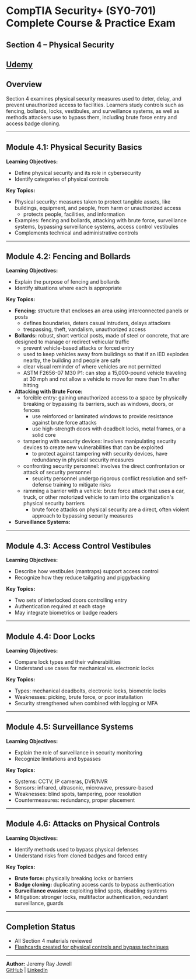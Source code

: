# CompTIA Security+ (SY0-701) Complete Course & Practice Exam  
## Section 4 – Physical Security  

[Udemy](https://www.udemy.com/course/securityplus/)  
---

## Overview  
Section 4 examines physical security measures used to deter, delay, and prevent unauthorized access to facilities. Learners study controls such as fencing, bollards, locks, vestibules, and surveillance systems, as well as methods attackers use to bypass them, including brute force entry and access badge cloning.  

---

## Module 4.1: Physical Security Basics  
**Learning Objectives:**  
- Define physical security and its role in cybersecurity  
- Identify categories of physical controls  

**Key Topics:**  
- Physical security: measures taken to protect tangible assets, like buildings, equipment, and people, from harm or unauthorized access 
	- protects people, facilities, and information  
- Examples: fencing and bollards, attacking with brute force, surveillance systems, bypassing surveillance systems, access control vestibules  
- Complements technical and administrative controls

---

## Module 4.2: Fencing and Bollards  
**Learning Objectives:**  
- Explain the purpose of fencing and bollards  
- Identify situations where each is appropriate  

**Key Topics:**  
- **Fencing:** structure that encloses an area using interconnected panels or posts 
	- defines boundaries, deters casual intruders, delays attackers  
	- trespassing, theft, vandalism, unauthorized access
- **Bollards:** robust, short vertical posts, made of steel or concrete, that are designed to manage or redirect vehicular traffic 
	- prevent vehicle-based attacks or forced entry  
	- used to keep vehicles away from buildings so that if an IED explodes nearby, the building and people are safe
	- clear visual reminder of where vehicles are not permitted
	- ASTM F2656-07 M30 P1: can stop a 15,000-pound vehicle traveling at 30 mph and not allow a vehicle to move for more than 1m after hitting
- **Attacking with Brute Force:**
	- forcible entry: gaining unauthorized access to a space by physically breaking or bypassing its barriers, such as windows, doors, or fences
		- use reinforced or laminated windows to provide resistance against brute force attacks
		- use high-strength doors with deadbolt locks, metal frames, or a solid core
	- tampering with security devices: involves manipulating security devices to create new vulnerabilities that can be exploited
		- to protect against tampering with security devices, have redundancy in physical security measures
	- confronting security personnel: involves the direct confrontation or attack of security personnel
		- seucirty personnel undergo rigorous conflict resolution and self-defense training to mitigate risks
	- ramming a barrier with a vehicle: brute force attack that uses a car, truck, or other motorized vehicle to ram into the organization's physical security barriers
		- brute force attacks on physical security are a direct, often violent approach to bypassing security measures
- **Surveillance Systems:**

---

## Module 4.3: Access Control Vestibules  
**Learning Objectives:**  
- Describe how vestibules (mantraps) support access control  
- Recognize how they reduce tailgating and piggybacking  

**Key Topics:**  
- Two sets of interlocked doors controlling entry  
- Authentication required at each stage  
- May integrate biometrics or badge readers

---

## Module 4.4: Door Locks  
**Learning Objectives:**  
- Compare lock types and their vulnerabilities  
- Understand use cases for mechanical vs. electronic locks  

**Key Topics:**  
- Types: mechanical deadbolts, electronic locks, biometric locks  
- Weaknesses: picking, brute force, or poor installation  
- Security strengthened when combined with logging or MFA

---

## Module 4.5: Surveillance Systems  
**Learning Objectives:**  
- Explain the role of surveillance in security monitoring  
- Recognize limitations and bypasses  

**Key Topics:**  
- Systems: CCTV, IP cameras, DVR/NVR  
- Sensors: infrared, ultrasonic, microwave, pressure-based  
- Weaknesses: blind spots, tampering, poor resolution  
- Countermeasures: redundancy, proper placement

---

## Module 4.6: Attacks on Physical Controls  
**Learning Objectives:**  
- Identify methods used to bypass physical defenses  
- Understand risks from cloned badges and forced entry  

**Key Topics:**  
- **Brute force:** physically breaking locks or barriers  
- **Badge cloning:** duplicating access cards to bypass authentication  
- **Surveillance evasion:** exploiting blind spots, disabling systems  
- Mitigation: stronger locks, multifactor authentication, redundant surveillance, guards 

---

## Completion Status  
- All Section 4 materials reviewed  
- [Flashcards created for physical controls and bypass techniques]() 

---

**Author:** Jeremy Ray Jewell  
[GitHub](https://github.com/jeremyrayjewell) | [LinkedIn](https://www.linkedin.com/in/jeremyrayjewell)  
